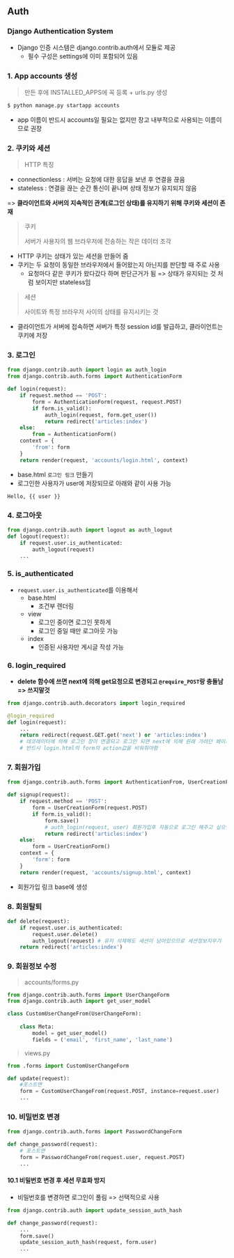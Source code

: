 ## Auth

### Django Authentication System

- Django 인증 시스템은 django.contrib.auth에서 모듈로 제공
  - 필수 구성은 settings에 이미 포함되어 있음

### 1. App accounts 생성

> 만든 후에 INSTALLED_APPS에 꼭 등록 + urls.py 생성

```bash
$ python manage.py startapp accounts
```

- app 이름이 반드시 accounts일 필요는 없지만 장고 내부적으로 사용되는 이름이므로 권장



### 2. 쿠키와 세션

> HTTP 특징

- connectionless : 서버는 요청에 대한 응답을 보낸 후 연결을 끊음
- stateless : 연결을 끊는 순간 통신이 끝나며 상태 정보가 유지되지 않음

=> **클라이언트와 서버의 지속적인 관계(로그인 상태)를 유지하기 위해 쿠키와 세션이 존재**

> 쿠키
>
> 서버가 사용자의 웹 브라우저에 전송하는 작은 데이터 조각

- HTTP 쿠키는 상태가 있는 세션을 만들어 줌
- 쿠키는 두 요청이 동일한 브라우저에서 들어왔는지 아닌지를 판단할 때 주로 사용
  - 요청마다 같은 쿠키가 왔다갔다 하며 판단근거가 됨 => 상태가 유지되는 것 처럼 보이지만 stateless임 

> 세션
>
> 사이트와 특정 브라우저 사이의 상태를 유지시키는 것

- 클라이언트가 서버에 접속하면 서버가 특정 session id를 발급하고, 클라이언트는 쿠키에 저장



### 3. 로그인

```python
from django.contrib.auth import login as auth_login
from django.contrib.auth.forms import AuthenticationForm

def login(request):
    if request.method == 'POST':
        form = AuthenticationForm(request, request.POST)
        if form.is_valid():
            auth_login(request, form.get_user())
            return redirect('articles:index')
    else:
        from = AuthenticationForm()
    context = {
        'from': form
    }
    return render(request, 'accounts/login.html', context)
```

- base.html `로그인 링크` 만들기
- 로그인한 사용자가 user에 저장되므로 아래와 같이 사용 가능

```django
Hello, {{ user }}
```



### 4. 로그아웃

```python
from django.contrib.auth import logout as auth_logout
def logout(request):
    if request.user.is_authenticated:
    	auth_logout(request)
    ...
```



### 5. is_authenticated

- `request.user.is_authenticated`를 이용해서 
  - base.html 
    - 조건부 렌더링
  - view 
    - 로그인 중이면 로그인 못하게
    - 로그인 중일 때만 로그아웃 가능
  - index
    - 인증된 사용자만 게시글 작성 가능



### 6. login_required

- **delete 함수에 쓰면 next에 의해 get요청으로 변경되고 `@require_POST`랑 충돌남 => 쓰지말것**

```python
from django.contrib.auth.decorators import login_required

@login_required
def login(request):
    ...
    return redirect(request.GET.get('next') or 'articles:index')
	# 데코레이터에 의해 로그인 창이 연결되고 로그인 되면 next에 의해 원래 가려던 페이지로 연결
    # 반드시 login.html의 form의 action값을 비워줘야함
```



### 7. 회원가입

```python
from django.contrib.auth.forms import AuthenticationFrom, UserCreationForm

def signup(request):
    if request.method == 'POST':
        form = UserCreationForm(request.POST)
        if form.is_valid():
            form.save()
            # auth_login(request, user) 회원가입후 자동으로 로그인 해주고 싶으면 user는 save에서 받아오기
            return redirect('articles:index')
    else:
        form = UserCreationForm()
    context = {
        'form': form
    }
    return render(request, 'accounts/signup.html', context)
```

- 회원가입 링크 base에 생성



### 8. 회원탈퇴

``` python
def delete(request):
    if request.user.is_authenticated:
        request.user.delete()
        auth_logout(request) # 유저 삭제해도 세션이 남아있으므로 세션정보지우기
    return redirect('articles:index')
```



### 9. 회원정보 수정

> accounts/forms.py

```python
from django.contrib.auth.forms import UserChangeForm
from django.contrib.auth import get_user_model

class CustomUserChangeFrom(UserChangeForm):
    
    class Meta:
        model = get_user_model()
        fields = ('email', 'first_name', 'last_name')
```

> views.py

```python
from .forms import CustomUserChangeForm

def update(request):
    #포스트면
    form = CustomUserChangeFrom(request.POST, instance=request.user)
    ...
```



### 10. 비밀번호 변경

```python
from django.contrib.auth.forms import PasswordChangeForm

def change_password(request):
    # 포스트면
    form = PasswordChangeFrom(request.user, request.POST)
    ...
```

#### 	10.1 비밀번호 변경 후 세션 무효화 방지

- 비밀번호를 변경하면 로그인이 풀림 => 선택적으로 사용

```python
from django.contrib.auth import update_session_auth_hash

def change_password(request):
    ...
    form.save()
    update_session_auth_hash(request, form.user)
    ...
```


